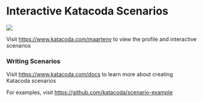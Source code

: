 # Interactive Katacoda Scenarios

[![](http://shields.katacoda.com/katacoda/maartenv/count.svg)](https://www.katacoda.com/maartenv "Get your profile on Katacoda.com")

Visit https://www.katacoda.com/maartenv to view the profile and interactive scenarios

### Writing Scenarios
Visit https://www.katacoda.com/docs to learn more about creating Katacoda scenarios

For examples, visit https://github.com/katacoda/scenario-example
